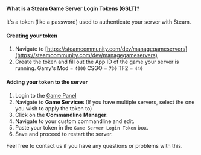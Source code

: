 #### What is a Steam Game Server Login Tokens (GSLT)?
It's a token (like a password) used to authenticate your server with Steam. 

#### Creating your token
1. Navigate to [https://steamcommunity.com/dev/managegameservers](https://steamcommunity.com/dev/managegameservers)
2. Create the token and fill out the App ID of the game your server is running.
Garry's Mod = `4000`
CSGO = `730`
TF2 = `440`  

#### Adding your token to the server
1. Login to the [Game Panel](https://hexane.gg)
2. Navigate to **Game Services**
	(If you have multiple servers, select the one you wish to apply the token to)
3. Click on the **Commandline Manager**.
4. Navigate to your custom commandline and edit.
6. Paste your token in the `Game Server Login Token` box. 
7. Save and proceed to restart the server.

Feel free to contact us if you have any questions or problems with this. 